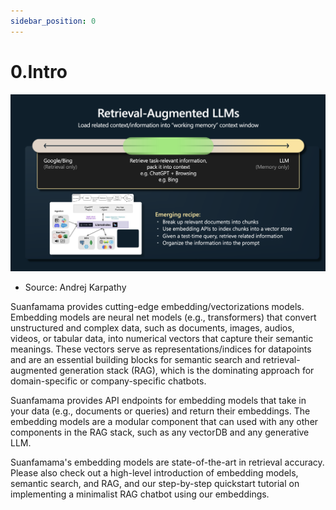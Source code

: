 ```yaml
---
sidebar_position: 0
---
```


# 0.Intro
![](./img/rag.overview.png)
* Source: Andrej Karpathy

Suanfamama provides cutting-edge embedding/vectorizations models. Embedding models are neural net models (e.g., transformers) that convert unstructured and complex data, such as documents, images, audios, videos, or tabular data, into numerical vectors that capture their semantic meanings. These vectors serve as representations/indices for datapoints and are an essential building blocks for semantic search and retrieval-augmented generation stack (RAG), which is the dominating approach for domain-specific or company-specific chatbots.

Suanfamama provides API endpoints for embedding models that take in your data (e.g., documents or queries) and return their embeddings. The embedding models are a modular component that can used with any other components in the RAG stack, such as any vectorDB and any generative LLM.

Suanfamama's embedding models are state-of-the-art in retrieval accuracy. Please also check out a high-level introduction of embedding models, semantic search, and RAG, and our step-by-step quickstart tutorial on implementing a minimalist RAG chatbot using our embeddings.